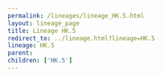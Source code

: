 ```yaml
---
permalink: /lineages/lineage_HK.5.html
layout: lineage_page
title: Lineage HK.5
redirect_to: ../lineage.html?lineage=HK.5
lineage: HK.5
parent: 
children: ['HK.5']
---
```

